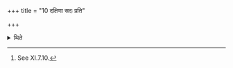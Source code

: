 +++
title = "10 दक्षिणा सदः प्रति"

+++

<details><summary>थिते</summary>

10. He should shift the Sadas (sligtly) to the south so that there will be no obstruction in the simultaneous visibility (of the Śālāmukhīya etc.)[^1]   

[^1]: See XI.7.10.  

</details>
